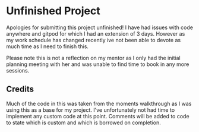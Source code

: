 # Unfinished Project 

Apologies for submitting this project unfinished! I have had issues with code anywhere and gitpod for which I had an extension of 3 days. However as my work schedule has changed recently ive not been able to devote as much time as I need to finish this.

Please note this is not a reflection on my mentor as I only had the initial planning meeting with her and was unable to find time to book in any more sessions.

##  Credits 

Much of the code in this was taken from the moments walkthrough as I was using this as a base for my project. I've unfortunately not had time to implement any custom code at this point. Comments will be added to code to state which is custom and which is borrowed on completion.

